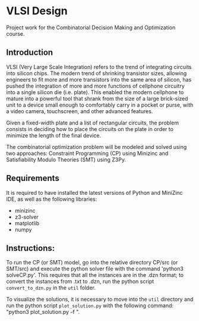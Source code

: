 # VLSI Design

Project work for the Combinatorial Decision Making and Optimization course.

## Introduction

VLSI (Very Large Scale Integration) refers to the trend of integrating circuits into silicon chips. The modern trend of shrinking transistor sizes, allowing engineers to fit more and more transistors into the same area of silicon, has pushed the integration of more and more functions of cellphone circuitry into a single silicon die (i.e. plate). This enabled the modern cellphone to mature into a powerful tool that shrank from the size of a large brick-sized unit to a device small enough to comfortably carry in a pocket or purse, with a video camera, touchscreen, and other advanced features.

Given a fixed-width plate and a list of rectangular circuits, the problem consists in deciding how to place the circuits on the plate in order to minimize the length of the final device. 

The combinatorial optimization problem will be modeled and solved using two approaches: Constraint Programming (CP) using Minizinc and Satisfiability Modulo Theories (SMT) using Z3Py.

## Requirements

It is required to have installed the latest versions of Python and MiniZinc IDE, as well as the following libraries:
- minizinc
- z3-solver
- matplotlib
- numpy

## Instructions:

To run the CP (or SMT) model, go into the relative directory CP/src (or SMT/src) and execute the python solver file with the command 'python3 solveCP.py'. This requires that all the instances are in the .dzn format; to convert the instances from .txt to .dzn, run the python script `convert_to_dzn.py` in the `util` folder.

To visualize the solutions, it is necessary to move into the `util` directory and run the python script `plot_solution.py` with the following command: "python3 plot_solution.py -f <output file ins-x-out.txt >".
